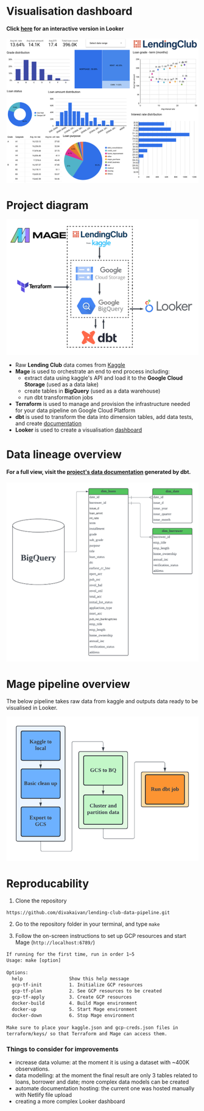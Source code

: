 # Visualisation dashboard

#### Click [here](https://lookerstudio.google.com/reporting/de05bd99-c678-4088-8abd-fa0974c0da0e) for an interactive version in Looker

![Visualisation dashboard](/project_info/dashboard.png)

# Project diagram

![Project diagram](/project_info/project_diagram.png)

- Raw **Lending Club** data comes from [Kaggle](https://www.kaggle.com/datasets/gabrielsantello/lending-club-loan-preprocessed-dataset)
- **Mage** is used to orchestrate an end to end process including:
  - extract data using kaggle's API and load it to the **Google Cloud Storage** (used as a data lake)
  - create tables in **BigQuery** (used as a data warehouse)
  - run dbt transformation jobs
- **Terraform** is used to manage and provision the infrastructure needed for your data pipeline on Google Cloud Platform
- **dbt** is used to transform the data into dimension tables, add data tests, and create [documentation](https://lending-club-project-dbt-docs.netlify.app/)
- **Looker** is used to create a visualisation [dashboard](https://lookerstudio.google.com/reporting/de05bd99-c678-4088-8abd-fa0974c0da0e)

# Data lineage overview

#### For a full view, visit the [project's data documentation](https://lending-club-project-dbt-docs.netlify.app/) generated by dbt.

![Data lineage overview](/project_info/data_model.png)

# Mage pipeline overview  

The below pipeline takes raw data from kaggle and outputs data ready to be visualised in Looker. 

![Mage pipeline overview](/project_info/mage_end_to_end_overview.png)

# Reproducability

1. Clone the repository
```
https://github.com/divakaivan/lending-club-data-pipeline.git
```

2. Go to the repository folder in your terminal, and type `make`

3. Follow the on-screen instructions to set up GCP resources and start Mage (`http://localhost:6789/`)
```
If running for the first time, run in order 1~5
Usage: make [option]

Options:
  help                 Show this help message
  gcp-tf-init          1. Initialize GCP resources
  gcp-tf-plan          2. See GCP resources to be created
  gcp-tf-apply         3. Create GCP resources
  docker-build         4. Build Mage environment
  docker-up            5. Start Mage environment
  docker-down          6. Stop Mage environment

Make sure to place your kaggle.json and gcp-creds.json files in terraform/keys/ so that Terraform and Mage can access them.
```

### Things to consider for improvements

- increase data volume: at the moment it is using a dataset with ~400K observations.
- data modelling: at the moment the final result are only 3 tables related to loans, borrower and date; more complex data models can be created
- automate documentation hosting: the current one was hosted manually with Netlify file upload
- creating a more complex Looker dashboard
